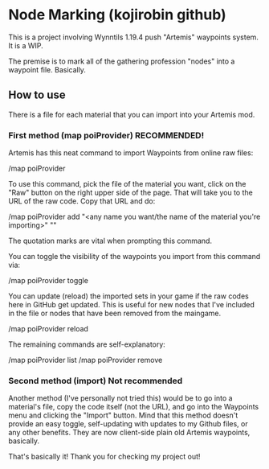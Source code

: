# Node Marking (kojirobin github)

This is a project involving Wynntils 1.19.4 push "Artemis" waypoints system. It is a WIP.

The premise is to mark all of the gathering profession "nodes" into a waypoint file. Basically.


## How to use

There is a file for each material that you can import into your Artemis mod.

### First method (map poiProvider) RECOMMENDED!

Artemis has this neat command to import Waypoints from online raw files:

/map poiProvider

To use this command, pick the file of the material you want, click on the "Raw" button on the right upper side of the page. That will take you to the URL of the raw code. Copy that URL and do:

/map poiProvider add "<any name you want/the name of the material you're importing>" "<the URL of the raw code>"

The quotation marks are vital when prompting this command.

You can toggle the visibility of the waypoints you import from this command via:

/map poiProvider toggle <choose from your list of added waypoint sets>

You can update (reload) the imported sets in your game if the raw codes here in GitHub get updated. This is useful for new nodes that I've included in the file or nodes that have been removed from the maingame.

/map poiProvider reload

The remaining commands are self-explanatory:

/map poiProvider list
/map poiProvider remove <choose from your list of added waypoint sets>

### Second method (import) Not recommended

Another method (I've personally not tried this) would be to go into a material's file, copy the code itself (not the URL), and go into the Waypoints menu and clicking the "Import" button.
Mind that this method doesn't provide an easy toggle, self-updating with updates to my Github files, or any other benefits. They are now client-side plain old Artemis waypoints, basically.



That's basically it! Thank you for checking my project out!
